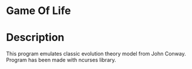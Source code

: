# Game Of Life

# Description

This program emulates classic evolution theory model from John Conway. Program has been made with ncurses library.